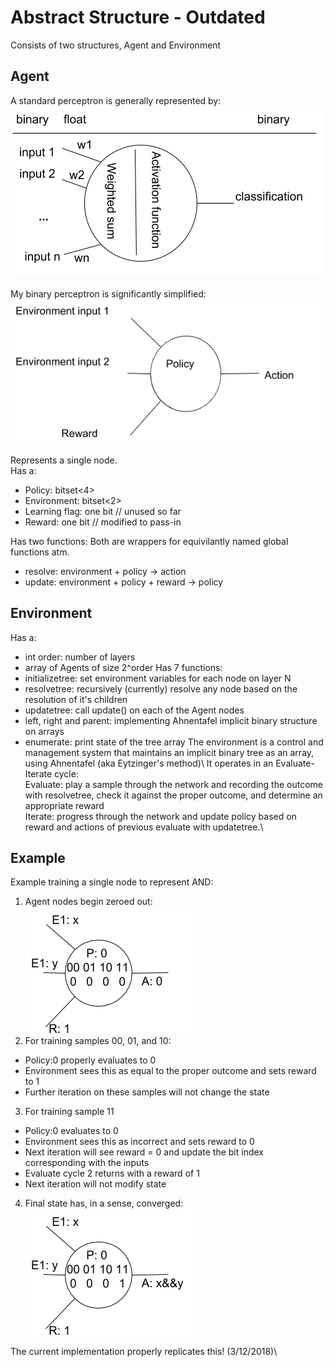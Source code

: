 # Abstract Structure - Outdated
Consists of two structures, Agent and Environment
## Agent
A standard perceptron is generally represented by:\
![image](./images/perceptron.png)\
\
My binary perceptron is significantly simplified:\
![image](./images/bperceptron.png)\
\
Represents a single node. \
Has a:
  - Policy: bitset<4>
  - Environment: bitset<2>
  - Learning flag: one bit  // unused so far
  - Reward: one bit // modified to pass-in
    
Has two functions:  Both are wrappers for equivilantly named global functions atm.  
  - resolve: environment + policy -> action
  - update: environment + policy + reward -> policy

## Environment

Has a: 
  - int order: number of layers
  - array of Agents of size 2^order
Has 7 functions: 
  - initializetree: set environment variables for each node on layer N
  - resolvetree: recursively (currently) resolve any node based on the resolution of it's children
  - updatetree: call update() on each of the Agent nodes
  - left, right and parent: implementing Ahnentafel implicit binary structure on arrays
  - enumerate: print state of the tree array
The environment is a control and management system that maintains an implicit binary tree as an array, using Ahnentafel (aka Eytzinger's method)\ 
It operates in an Evaluate-Iterate cycle:\
Evaluate: play a sample through the network and recording the outcome with resolvetree, check it against the proper outcome, and determine an appropriate reward\
Iterate: progress through the network and update policy based on reward and actions of previous evaluate with updatetree.\


## Example
Example training a single node to represent AND:

1. Agent nodes begin zeroed out:\
![image](./images/inode.png)
2. For training samples 00, 01, and 10:
  - Policy:0 properly evaluates to 0
  - Environment sees this as equal to the proper outcome and sets reward to 1
  - Further iteration on these samples will not change the state
3. For training sample 11
  - Policy:0 evaluates to 0
  - Environment sees this as incorrect and sets reward to 0
  - Next iteration will see reward = 0 and update the bit index corresponding with the inputs
  - Evaluate cycle 2 returns with a reward of 1
  - Next iteration will not modify state
4. Final state has, in a sense, converged:\
![image](./images/andnode.png)

The current implementation properly replicates this! (3/12/2018)\
